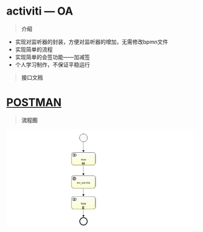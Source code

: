# activiti — OA

> **介绍**
* 实现对监听器的封装，方便对监听器的增加，无需修改bpmn文件
* 实现简单的流程
* 实现简单的会签功能——加减签
* 个人学习制作，不保证平稳运行


>  **接口文档**
# [POSTMAN](https://documenter.getpostman.com/view/5178290/SW11WyJq?version=latest)


> **流程图**

![流程图](/src/main/resources/templates/oa.png)